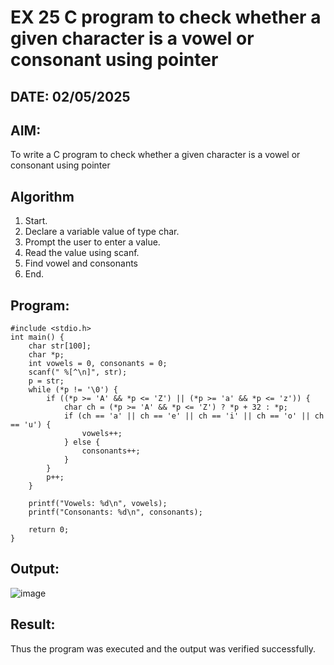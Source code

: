 # EX 25 C program to check whether a given character is a vowel or consonant using pointer
## DATE: 02/05/2025
## AIM:
To write a C program to check whether a given character is a vowel or consonant using pointer

## Algorithm
1. Start. 
2. Declare a variable value of type char. 
3. Prompt the user to enter a value. 
4. Read the value using scanf. 
5. Find vowel and consonants 
6. End.   

## Program:
```
#include <stdio.h> 
int main() { 
    char str[100]; 
    char *p; 
    int vowels = 0, consonants = 0; 
    scanf(" %[^\n]", str);   
    p = str;   
    while (*p != '\0') { 
        if ((*p >= 'A' && *p <= 'Z') || (*p >= 'a' && *p <= 'z')) { 
            char ch = (*p >= 'A' && *p <= 'Z') ? *p + 32 : *p; 
            if (ch == 'a' || ch == 'e' || ch == 'i' || ch == 'o' || ch == 'u') { 
                vowels++; 
            } else { 
                consonants++; 
            } 
        } 
        p++; 
    } 
 
    printf("Vowels: %d\n", vowels); 
    printf("Consonants: %d\n", consonants); 
 
    return 0; 
}
```

## Output:
![image](https://github.com/user-attachments/assets/e876ad16-ab32-41eb-8b72-041b838e9260)



## Result:
Thus the program was executed and the output was verified successfully.
